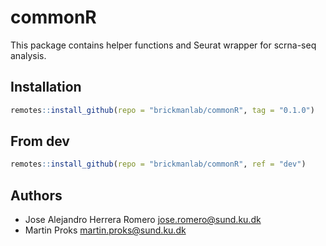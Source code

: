 # commonR

This package contains helper functions and Seurat wrapper for scrna-seq analysis.

## Installation

```R
remotes::install_github(repo = "brickmanlab/commonR", tag = "0.1.0")
```

## From dev

```R
remotes::install_github(repo = "brickmanlab/commonR", ref = "dev")
```

## Authors

- Jose Alejandro Herrera Romero <jose.romero@sund.ku.dk>
- Martin Proks <martin.proks@sund.ku.dk>
